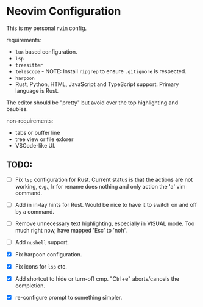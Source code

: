 # Neovim Configuration

This is my personal `nvim` config.

requirements:

- `lua` based configuration.
- `lsp` 
- `treesitter`
- `telescope` - NOTE: Install `ripgrep` to ensure `.gitignore` is respected.
- `harpoon`
- Rust, Python, HTML, JavaScript and TypeScript support. Primary language is Rust.

The editor should be "pretty" but avoid over the top highlighting and baubles.

non-requirements:

- tabs or buffer line
- tree view or file exlorer
- VSCode-like UI.

## TODO:

- [ ] Fix `lsp` configuration for Rust.
    Current status is that the <leader> actions are not working, e.g., <leader>lr for rename does nothing and only action the 'a' vim command.
- [ ] Add in in-lay hints for Rust. Would be nice to have it to switch on and off by a command.
- [ ] Remove unnecessary text highlighting, especially in VISUAL mode. Too much right now, have mapped 'Esc' to 'noh'.
- [ ] Add `nushell` support.
- [X] Fix harpoon configuration.
- [X] Fix icons for `lsp` etc.
- [X] Add shortcut to hide or turn-off cmp. "Ctrl+e" aborts/cancels the completion.
- [X] re-configure prompt to something simpler.

